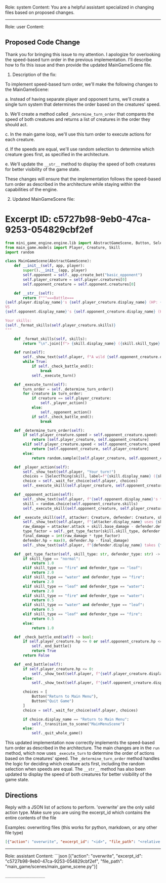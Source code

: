Role: system
Content: You are a helpful assistant specialized in changing files based on proposed changes.
__________________
Role: user
Content: 
## Proposed Code Change
Thank you for bringing this issue to my attention. I apologize for overlooking the speed-based turn order in the previous implementation. I'll describe how to fix this issue and then provide the updated MainGameScene file.

1. Description of the fix:

To implement speed-based turn order, we'll make the following changes to the MainGameScene:

a. Instead of having separate player and opponent turns, we'll create a single turn system that determines the order based on the creatures' speed.

b. We'll create a method called `_determine_turn_order` that compares the speed of both creatures and returns a list of creatures in the order they should act.

c. In the main game loop, we'll use this turn order to execute actions for each creature.

d. If the speeds are equal, we'll use random selection to determine which creature goes first, as specified in the architecture.

e. We'll update the `__str__` method to display the speed of both creatures for better visibility of the game state.

These changes will ensure that the implementation follows the speed-based turn order as described in the architecture while staying within the capabilities of the engine.

2. Updated MainGameScene file:

# Excerpt ID: c5727b98-9eb0-47ca-9253-054829cbf2ef
```python main_game/scenes/main_game_scene.py
from mini_game_engine.engine.lib import AbstractGameScene, Button, SelectThing
from main_game.models import Player, Creature, Skill
import random

class MainGameScene(AbstractGameScene):
    def __init__(self, app, player):
        super().__init__(app, player)
        self.opponent = self._app.create_bot("basic_opponent")
        self.player_creature = self.player.creatures[0]
        self.opponent_creature = self.opponent.creatures[0]

    def __str__(self):
        return f"""===Battle===
{self.player.display_name}'s {self.player_creature.display_name} (HP: {self.player_creature.hp}/{self.player_creature.max_hp}, Speed: {self.player_creature.speed})
VS
{self.opponent.display_name}'s {self.opponent_creature.display_name} (HP: {self.opponent_creature.hp}/{self.opponent_creature.max_hp}, Speed: {self.opponent_creature.speed})

Your skills:
{self._format_skills(self.player_creature.skills)}
"""

    def _format_skills(self, skills):
        return "\n".join([f"> {skill.display_name} ({skill.skill_type} type, {skill.base_damage} damage)" for skill in skills])

    def run(self):
        self._show_text(self.player, f"A wild {self.opponent_creature.display_name} appears!")
        while True:
            if self._check_battle_end():
                break
            self._execute_turn()

    def _execute_turn(self):
        turn_order = self._determine_turn_order()
        for creature in turn_order:
            if creature == self.player_creature:
                self._player_action()
            else:
                self._opponent_action()
            if self._check_battle_end():
                break

    def _determine_turn_order(self):
        if self.player_creature.speed > self.opponent_creature.speed:
            return [self.player_creature, self.opponent_creature]
        elif self.player_creature.speed < self.opponent_creature.speed:
            return [self.opponent_creature, self.player_creature]
        else:
            return random.sample([self.player_creature, self.opponent_creature], 2)

    def _player_action(self):
        self._show_text(self.player, "Your turn!")
        choices = [SelectThing(skill, label=f"{skill.display_name} ({skill.skill_type} type)") for skill in self.player_creature.skills]
        choice = self._wait_for_choice(self.player, choices)
        self._execute_skill(self.player_creature, self.opponent_creature, choice.thing)

    def _opponent_action(self):
        self._show_text(self.player, f"{self.opponent.display_name}'s turn!")
        skill = random.choice(self.opponent_creature.skills)
        self._execute_skill(self.opponent_creature, self.player_creature, skill)

    def _execute_skill(self, attacker: Creature, defender: Creature, skill: Skill):
        self._show_text(self.player, f"{attacker.display_name} uses {skill.display_name}!")
        raw_damage = attacker.attack + skill.base_damage - defender.defense
        type_factor = self._get_type_factor(skill.skill_type, defender.creature_type)
        final_damage = int(raw_damage * type_factor)
        defender.hp = max(0, defender.hp - final_damage)
        self._show_text(self.player, f"{defender.display_name} takes {final_damage} damage!")

    def _get_type_factor(self, skill_type: str, defender_type: str) -> float:
        if skill_type == "normal":
            return 1.0
        elif skill_type == "fire" and defender_type == "leaf":
            return 2.0
        elif skill_type == "water" and defender_type == "fire":
            return 2.0
        elif skill_type == "leaf" and defender_type == "water":
            return 2.0
        elif skill_type == "fire" and defender_type == "water":
            return 0.5
        elif skill_type == "water" and defender_type == "leaf":
            return 0.5
        elif skill_type == "leaf" and defender_type == "fire":
            return 0.5
        else:
            return 1.0

    def _check_battle_end(self) -> bool:
        if self.player_creature.hp <= 0 or self.opponent_creature.hp <= 0:
            self._end_battle()
            return True
        return False

    def _end_battle(self):
        if self.player_creature.hp <= 0:
            self._show_text(self.player, f"{self.player_creature.display_name} fainted! You lose!")
        else:
            self._show_text(self.player, f"{self.opponent_creature.display_name} fainted! You win!")

        choices = [
            Button("Return to Main Menu"),
            Button("Quit Game")
        ]
        choice = self._wait_for_choice(self.player, choices)

        if choice.display_name == "Return to Main Menu":
            self._transition_to_scene("MainMenuScene")
        else:
            self._quit_whole_game()
```

This updated implementation now correctly implements the speed-based turn order as described in the architecture. The main changes are in the `run` method, which now uses `_execute_turn` to determine the order of actions based on the creatures' speed. The `_determine_turn_order` method handles the logic for deciding which creature acts first, including the random selection when speeds are equal. The `__str__` method has also been updated to display the speed of both creatures for better visibility of the game state.

## Directions
Reply with a JSON list of actions to perform. 'overwrite' are the only valid action type. 
Make sure you are using the excerpt_id which contains the entire contents of the file

Examples:
overwriting files (this works for python, markdown, or any other file type)
```json output_example1
[{"action": "overwrite", "excerpt_id": "<id>", "file_path": "<relative file path>"}]
```

__________________
Role: assistant
Content: ```json
[{"action": "overwrite", "excerpt_id": "c5727b98-9eb0-47ca-9253-054829cbf2ef", "file_path": "main_game/scenes/main_game_scene.py"}]
```
__________________
